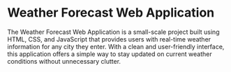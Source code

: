 # Weather Forecast Web Application
The Weather Forecast Web Application is a small-scale project built using HTML, CSS, and JavaScript that provides users with real-time weather information for any city they enter. With a clean and user-friendly interface, this application offers a simple way to stay updated on current weather conditions without unnecessary clutter.
